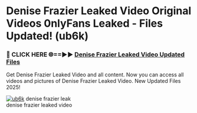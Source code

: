 # Denise Frazier Leaked Video Original Videos 0nlyFans Leaked - Files Updated! (ub6k)

<h3>🔴 CLICK HERE 🌐==►► <a href="https://tinyurl.com/4seja8ks" rel="nofollow">Denise Frazier Leaked Video Updated Files</a></h3>

Get Denise Frazier Leaked Video and all content. Now you can access all videos and pictures of Denise Frazier Leaked Video. New Updated Files 2025!

[![ub6k](https://i.imgur.com/EWjZXRe.gif)](https://tinyurl.com/4seja8ks)
denise frazier leak<br>
denise frazier leaked video